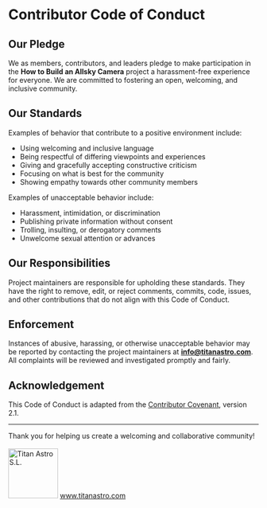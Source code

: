 # Contributor Code of Conduct

## Our Pledge

We as members, contributors, and leaders pledge to make participation in the **How to Build an Allsky Camera** project a harassment-free experience for everyone. We are committed to fostering an open, welcoming, and inclusive community.

## Our Standards

Examples of behavior that contribute to a positive environment include:
- Using welcoming and inclusive language
- Being respectful of differing viewpoints and experiences
- Giving and gracefully accepting constructive criticism
- Focusing on what is best for the community
- Showing empathy towards other community members

Examples of unacceptable behavior include:
- Harassment, intimidation, or discrimination
- Publishing private information without consent
- Trolling, insulting, or derogatory comments
- Unwelcome sexual attention or advances

## Our Responsibilities

Project maintainers are responsible for upholding these standards. They have the right to remove, edit, or reject comments, commits, code, issues, and other contributions that do not align with this Code of Conduct.

## Enforcement

Instances of abusive, harassing, or otherwise unacceptable behavior may be reported by contacting the project maintainers at **info@titanastro.com**. All complaints will be reviewed and investigated promptly and fairly.

## Acknowledgement

This Code of Conduct is adapted from the [Contributor Covenant](https://www.contributor-covenant.org), version 2.1.

---

Thank you for helping us create a welcoming and collaborative community!
<br/>
<br/>
<IMG SRC="https://i0.wp.com/titanastro.com/wp-content/uploads/2018/10/Titan-Astro-color-logo-R-white-2025-1.png" Alt="Titan Astro S.L." width="100">
www.titanastro.com